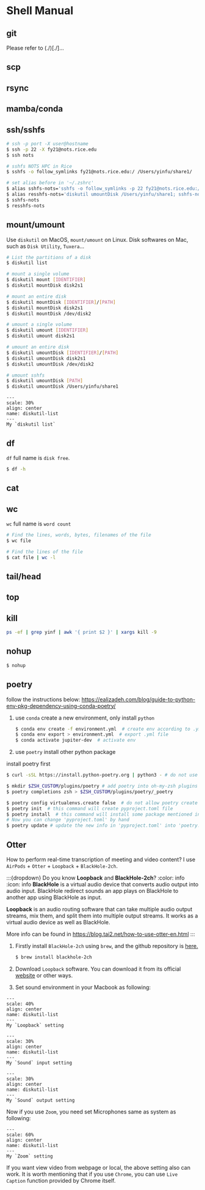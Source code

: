 # Shell Manual

## git

Please refer to (./)[./]...

## scp


## rsync



## mamba/conda



## ssh/sshfs
```bash
# ssh -p port -X user@hostname
$ ssh -p 22 -X fy21@nots.rice.edu
$ ssh nots

# sshfs NOTS HPC in Rice
$ sshfs -o follow_symlinks fy21@nots.rice.edu:/ /Users/yinfu/share1/

# set alias before in '~/.zshrc'
$ alias sshfs-nots='sshfs -o follow_symlinks -p 22 fy21@nots.rice.edu:/ /Users/yinfu/share1/'
$ alias resshfs-nots='diskutil umountDisk /Users/yinfu/share1; sshfs-nots'
$ sshfs-nots 
$ resshfs-nots
```



## mount/umount 
Use `diskutil` on MacOS, `mount/umount` on Linux. 
Disk softwares on Mac, such as `Disk Utility`, `Tuxera`...

```bash
# List the partitions of a disk
$ diskutil list

# mount a single volume
$ diskutil mount [IDENTIFIER]
$ diskutil mountDisk disk2s1

# mount an entire disk
$ diskutil mountDisk [IDENTIFIER]/[PATH]
$ diskutil mountDisk disk2s1
$ diskutil mountDisk /dev/disk2

# umount a single volume
$ diskutil umount [IDENTIFIER]
$ diskutil umount disk2s1

# umount an entire disk
$ diskutil umountDisk [IDENTIFIER]/[PATH]
$ diskutil umountDisk disk2s1
$ diskutil umountDisk /dev/disk2

# umount sshfs
$ diskutil umountDisk [PATH]
$ diskutil umountDisk /Users/yinfu/share1
```

```{figure} ./files/diskutil-list.jpg
---
scale: 30%
align: center
name: diskutil-list
---
My `diskutil list`
```

## df
`df` full name is `disk free`.

```bash
$ df -h
```

## cat


## wc
`wc` full name is `word count`

```bash
# Find the lines, words, bytes, filenames of the file
$ wc file

# Find the lines of the file
$ cat file | wc -l
```

## tail/head






## top

## kill

```bash
ps -ef | grep yinf | awk '{ print $2 }' | xargs kill -9
```


## nohup

```bash
$ nohup 
```




## poetry

follow the instructions below: https://ealizadeh.com/blog/guide-to-python-env-pkg-dependency-using-conda-poetry/

1. use `conda` create a new environment, only install `python`

    ```bash
    $ conda env create -f environment.yml  # create env according to .yml file
    $ conda env export > environment.yml  # export .yml file
    $ conda activate jupiter-dev  # activate env
    ```

2. use `poetry` install other python package

install poetry first
```bash
$ curl -sSL https://install.python-poetry.org | python3 - # do not use pip

$ mkdir $ZSH_CUSTOM/plugins/poetry # add poetry into oh-my-zsh plugins
$ poetry completions zsh > $ZSH_CUSTOM/plugins/poetry/_poetry
```


```bash
$ poetry config virtualenvs.create false  # do not allow poetry create env
$ poetry init  # this command will create pyproject.toml file
$ poetry install  # this command will install some package mentioned in 'pyproject.toml', and also generate a 'poetry.lock' file
# Now you can change 'pyproject.toml' by hand
$ poetry update # update the new info in 'pyproject.toml' into 'poetry.lock' file
```



## Otter



How to perform real-time transcription of meeting and video content?
I use `AirPods` + `Otter` + `Loopback` + `BlackHole-2ch`.

:::{dropdown} Do you know **Loopback** and **BlackHole-2ch**?
:color: info
:icon: info
**BlackHole** is a virtual audio device that converts audio output into audio input. BlackHole redirect sounds an app plays on BlackHole to another app using BlackHole as input.

**Loopback** is an audio routing software that can take multiple audio output streams, mix them, and split them into multiple output streams. It works as a virtual audio device as well as BlackHole.

More info can be found in https://blog.tai2.net/how-to-use-otter-en.html
:::

1. Firstly install `BlackHole-2ch` using `brew`, and the github repository is [here.](https://github.com/ExistentialAudio/BlackHole)

    ```bash
    $ brew install blackhole-2ch
    ```

2. Download `Loopback` software. You can download it from its official [website](https://rogueamoeba.com/loopback/) or other ways.

3. Set sound environment in your Macbook as following:

```{figure} ./files/otter.jpg
---
scale: 40%
align: center
name: diskutil-list
---
My `Loopback` setting
```

```{figure} ./files/input.jpg
---
scale: 30%
align: center
name: diskutil-list
---
My `Sound` input setting
```

```{figure} ./files/output.jpg
---
scale: 30%
align: center
name: diskutil-list
---
My `Sound` output setting
```


Now if you use `Zoom`, you need set Microphones same as system as following:

```{figure} ./files/zoom.jpg
---
scale: 60%
align: center
name: diskutil-list
---
My `Zoom` setting
```

If you want view video from webpage or local, the above setting also can work. 
It is worth mentioning that if you use `Chrome`, you can use `Live Caption` function
provided by Chrome itself.

